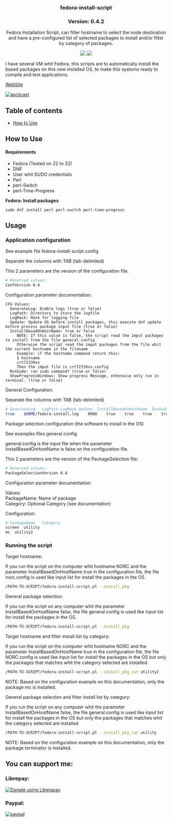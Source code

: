 <h3 align="center">fedora-install-script</h3>
<h3 align="center">Version: 0.4.2</h3>
<p align="center">Fedora Installation Script, can filter hostname to select the node destination and have a pre-configured list of selected packages to install and/or filter by category of packages.</p>

<p align="center">
<img src="https://img.shields.io/github/release/pablomenino/fedora-install-script.svg">
<img src="https://img.shields.io/github/license/pablomenino/fedora-install-script.svg">
</p>

I have several VM whit Fedora, this scripts are to automatically install the based packages on this new installed OS, to make this systems ready to compile and test applications.

[WebSite](https://lab.mfwlab.com/lab/fedora-install-script/)

[![asciicast](https://asciinema.org/a/366508.svg)](https://asciinema.org/a/366508)

## Table of contents

* [How to Use](#how-to-use)

## <a name="how-to-use">How to Use

#### Requirements

* Fedora (Tested on 22 to 32)
* DNF
* User whit SUDO credentials
* Perl
* perl-Switch
* perl-Time-Progress

**Fedora: Install packages**

```
sudo dnf install perl perl-switch perl-time-progress
```

## Usage

### Application configuration

See example file fedora-install-script.config

Separate the columns with TAB (tab-delimited)

This 2 parameters are the version of the configuration file:

```bash
# Reserved values:
ConfVersion	0.4
```

Configuration parameter documentation:

```
CFG Values:
  GenerateLog: Enable logs (true or false)
  LogPath: Directory to store the logfile
  LogMask: Mask for logging file
  Update: Update OS before install packages, this execute dnf update before process package input file (true or false)
  InstallBasedOnHostName: true or false
     NOTE: If this value is false, the script read the imput packages to install from the file general.config
     Otherwise the script read the imput packages from the file whit the current hostname in the filename
     Example: if the hostname command return this:
     $ hostname
     crt72339xx
     Then the imput file is crt72339xx.config
  RunSudo: run sudo command? (true or false)
  ShowProgressWindows: Show progress Message, otherwise only run in terminal. (true or false)
```

General Configuration:

Separate the columns with TAB (tab-delimited)

```bash
# GenerateLog	LogPath	LogMask	Update	InstallBasedOnHostName	RunSudo	ShowProgressWindows
true	$HOME/fedora-install.log	0600	true	true	true	true
```

Package selection configuration (the software to install in the OS)

See examples files general.config

general.config is the input file when the parameter InstallBasedOnHostName is false on the configuration file.

This 2 parameters are the version of the PackageSelection file:

```bash
# Reserved values:
PackageSelectionVersion	0.4
```

Configuration parameter documentation:

Values: <br />
  PackageName: Name of package <br />
  Category: Optional Category (see documentation) <br />

Configuration:

```bash
# PackageName	Category
screen	utility
mc	utility2
```

### Running the script

Target hostname:

If you run the script on the computer whit hostname NORC and the parameter InstallBasedOnHostName true in the configuration file, the file norc.config is used like input list for install the packages in the OS.

```bash
/PATH-TO-SCRIPT/fedora-install-script.pl --install_pkg
```

General package selection:

If you run the script on any computer whit the parameter InstallBasedOnHostName false, the file general.config is used like input list for install the packages in the OS.

```bash
/PATH-TO-SCRIPT/fedora-install-script.pl --install_pkg
```

Target hostname and filter install list by category:

If you run the script on the computer whit hostname NORC and the parameter InstallBasedOnHostName true in the configuration file, the file NORC.config is used like input list for install the packages in the OS but only the packages that matches whit the category selected are installed.

```bash
/PATH-TO-SCRIPT/fedora-install-script.pl --install_pkg_cat utility2
```

NOTE: Based on the configuration example on this documentation, only the package mc is installed.

General package selection  and filter install list by category:

If you run the script on any computer whit the parameter InstallBasedOnHostName false, the file general.config is used like input list for install the packages in the OS but only the packages that matches whit the category selected are installed

```bash
/PATH-TO-SCRIPT/fedora-install-script.pl --install_pkg_cat utility
```

NOTE: Based on the configuration example on this documentation, only the package terminator is installed.

## You can support me:

### Librepay:

<a href="https://liberapay.com/pablomenino/donate"><img alt="Donate using Liberapay" src="https://liberapay.com/assets/widgets/donate.svg"></a>

### Paypal:

[![paypal](https://www.paypalobjects.com/en_US/i/btn/btn_donateCC_LG.gif)](https://www.paypal.com/cgi-bin/webscr?cmd=_s-xclick&hosted_button_id=4HPTG85J8NQVG)
